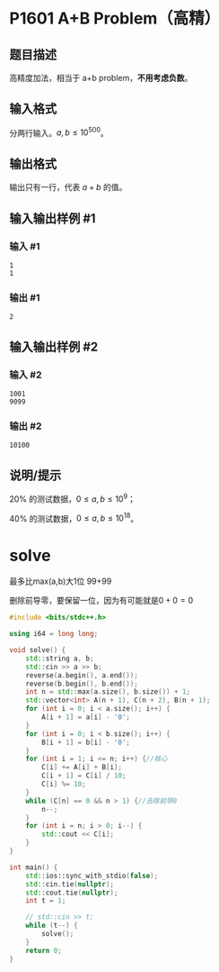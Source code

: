 # P1601 A+B Problem（高精）

## 题目描述

高精度加法，相当于 a+b problem，**不用考虑负数**。

## 输入格式

分两行输入。$a,b \leq 10^{500}$。

## 输出格式

输出只有一行，代表 $a+b$ 的值。

## 输入输出样例 #1

### 输入 #1

```
1
1
```

### 输出 #1

```
2
```

## 输入输出样例 #2

### 输入 #2

```
1001
9099
```

### 输出 #2

```
10100
```

## 说明/提示

$20\%$ 的测试数据，$0\le a,b \le10^9$；

$40\%$ 的测试数据，$0\le a,b \le10^{18}$。

# solve

最多比max(a,b)大1位 99+99  

删除前导零，要保留一位，因为有可能就是$0+0=0$

```c++
#include <bits/stdc++.h>

using i64 = long long;

void solve() {
    std::string a, b;
    std::cin >> a >> b;
    reverse(a.begin(), a.end());
    reverse(b.begin(), b.end());
    int n = std::max(a.size(), b.size()) + 1;
    std::vector<int> A(n + 1), C(n + 2), B(n + 1);
    for (int i = 0; i < a.size(); i++) {
        A[i + 1] = a[i] - '0';
    }
    for (int i = 0; i < b.size(); i++) {
        B[i + 1] = b[i] - '0';
    }
    for (int i = 1; i <= n; i++) {//核心
        C[i] += A[i] + B[i];
        C[i + 1] = C[i] / 10;
        C[i] %= 10;
    }
    while (C[n] == 0 && n > 1) {//去除前导0
        n--;
    }
    for (int i = n; i > 0; i--) {
        std::cout << C[i];
    }
}

int main() {
    std::ios::sync_with_stdio(false);
    std::cin.tie(nullptr);
    std::cout.tie(nullptr);
    int t = 1;

    // std::cin >> t;
    while (t--) {
        solve();
    }
    return 0;
}
```


